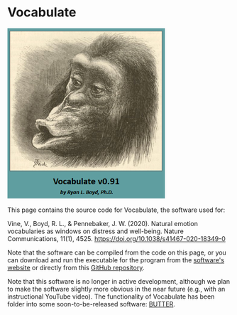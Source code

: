 # Vocabulate

![banner](gitDocs/Splash.png)

This page contains the source code for Vocabulate, the software used for:

Vine, V., Boyd, R. L., & Pennebaker, J. W. (2020). Natural emotion vocabularies as windows on distress and well-being. Nature Communications, 11(1), 4525. https://doi.org/10.1038/s41467-020-18349-0

Note that the software can be compiled from the code on this page, or you can download and run the executable for the program from the [software's website](https://www.ryanboyd.io/software/vocabulate/) or directly from this [GitHub repository](https://github.com/ryanboyd/Vocabulate/releases/tag/v0.91). 

Note that this software is no longer in active development, although we plan to make the software slightly more obvious in the near future (e.g., with an instructional YouTube video). The functionality of Vocabulate has been folder into some soon-to-be-released software: [BUTTER](https://www.butter.tools/).
